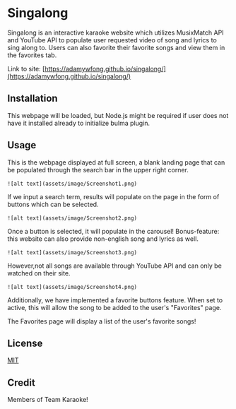 # Singalong

Singalong is an interactive karaoke website which utilizes MusixMatch API and YouTube API to populate user requested video of song and lyrics to sing along to. Users can also favorite their favorite songs and view them in the favorites tab.

Link to site: [https://adamywfong.github.io/singalong/](https://adamywfong.github.io/singalong/)

## Installation

This webpage will be loaded, but Node.js might be required if user does not have it installed already to initialize bulma plugin.

## Usage
This is the webpage displayed at full screen, a blank landing page that can be populated through the search bar in the upper right corner.  

    ![alt text](assets/image/Screenshot1.png)

If we input a search term, results will populate on the page in the form of buttons which can be selected.

    ![alt text](assets/image/Screenshot2.png)

Once a button is selected, it will populate in the carousel! Bonus-feature: this website can also provide non-english song and lyrics as well.
    
    ![alt text](assets/image/Screenshot3.png)

However,not all songs are available through YouTube API and can only be watched on their site. 

    ![alt text](assets/image/Screenshot4.png)

Additionally, we have implemented a favorite buttons feature. When set to active, this will allow the song to be added to the user's "Favorites" page. 

The Favorites page will display a list of the user's favorite songs!

## License

[MIT](https://choosealicense.com/licenses/mit/)

## Credit
Members of Team Karaoke!
